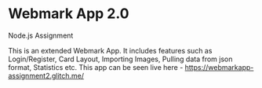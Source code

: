 Webmark App 2.0
==============================
Node.js Assignment

This is an extended Webmark App.
It includes features such as Login/Register, Card Layout, Importing Images, Pulling data from json format, Statistics etc.
This app can be seen live here - https://webmarkapp-assignment2.glitch.me/
